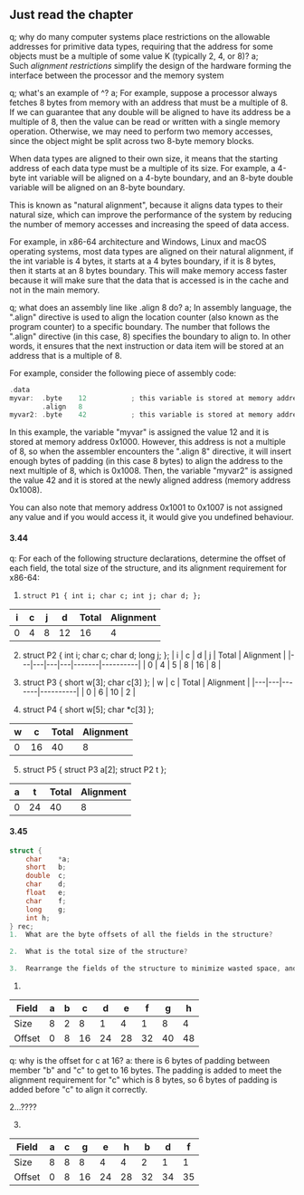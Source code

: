 ## **Just read the chapter** 

q; why do many computer systems place restrictions on the allowable addresses for primitive data types, requiring that the address for some objects must be a multiple of some value K (typically 2, 4, or 8)?
a; Such _alignment restrictions_ simplify the design of the hardware forming the interface between the processor and the memory system

q; what's an example of ^?
a; For example, suppose a processor always fetches 8 bytes from memory with an address that must be a multiple of 8. If we can guarantee that any double will be aligned to have its address be a multiple of 8, then the value can be read or written with a single memory operation. Otherwise, we may need to perform two memory accesses, since the object might be split across two 8-byte memory blocks.

When data types are aligned to their own size, it means that the starting address of each data type must be a multiple of its size. For example, a 4-byte int variable will be aligned on a 4-byte boundary, and an 8-byte double variable will be aligned on an 8-byte boundary.

This is known as "natural alignment", because it aligns data types to their natural size, which can improve the performance of the system by reducing the number of memory accesses and increasing the speed of data access.

For example, in x86-64 architecture and Windows, Linux and macOS operating systems, most data types are aligned on their natural alignment, if the int variable is 4 bytes, it starts at a 4 bytes boundary, if it is 8 bytes, then it starts at an 8 bytes boundary. This will make memory access faster because it will make sure that the data that is accessed is in the cache and not in the main memory.

q; what does an assembly line like .align 8 do?
a; In assembly language, the ".align" directive is used to align the location counter (also known as the program counter) to a specific boundary. The number that follows the ".align" directive (in this case, 8) specifies the boundary to align to. In other words, it ensures that the next instruction or data item will be stored at an address that is a multiple of 8.

For example, consider the following piece of assembly code:
```c
.data
myvar:  .byte    12           ; this variable is stored at memory address 0x1000
        .align   8
myvar2: .byte    42           ; this variable is stored at memory address 0x1008 (after aligning the memory address to multiple of 8)
```

In this example, the variable "myvar" is assigned the value 12 and it is stored at memory address 0x1000. However, this address is not a multiple of 8, so when the assembler encounters the ".align 8" directive, it will insert enough bytes of padding (in this case 8 bytes) to align the address to the next multiple of 8, which is 0x1008. Then, the variable "myvar2" is assigned the value 42 and it is stored at the newly aligned address (memory address 0x1008).

You can also note that memory address 0x1001 to 0x1007 is not assigned any value and if you would access it, it would give you undefined behaviour.

#### 3.44
q: For each of the following structure declarations, determine the offset of each field, the total size of the structure, and its alignment requirement for x86-64:

 1)  `struct P1 { int i; char c; int j; char d; };`
 
| i | c | j | d | Total | Alignment |
|---|---|---|---|-------|----------|
| 0 | 4 | 8 | 12 | 16    | 4        |

2) struct P2 { int i; char c; char d; long j; };
| i | c | d | j | Total | Alignment |
|---|---|---|---|-------|----------|
| 0 | 4 | 5 | 8 | 16    | 8        |

3) struct P3 { short w[3]; char c[3] };
| w | c | Total | Alignment |
|---|---|-------|----------|
| 0 | 6 | 10    | 2        |

4) struct P4 { short w[5]; char *c[3] };

| w | c | Total | Alignment |
|---|---|-------|----------|
| 0 | 16 | 40    | 8        |

5) struct P5 { struct P3 a[2]; struct P2 t };

| a | t | Total | Alignment |
|---|---|-------|----------|
| 0 | 24 | 40    | 8        |

#### 3.45
```c
struct {
	char	*a;
	short	b;
	double	c;
	char	d;
	float	e;
	char	f;
	long	g;
	int	h;
} rec;
1.  What are the byte offsets of all the fields in the structure?
    
2.  What is the total size of the structure?
    
3.  Rearrange the fields of the structure to minimize wasted space, and then show the byte offsets and total size for the rearranged structure.
```

1.
| Field | a | b | c | d | e | f | g | h |
|-------|----|---|----|---|----|---|----|---|
| Size  | 8 | 2 | 8 | 1 | 4 | 1 | 8 | 4 |
| Offset| 0 | 8 | 16 | 24| 28 | 32| 40 | 48|

q: why is the offset for c at 16?
a: there is 6 bytes of padding between member "b" and "c" to get to 16 bytes. The padding is added to meet the alignment requirement for "c" which is 8 bytes, so 6 bytes of padding is added before "c" to align it correctly.

2...????

3.
| Field | a | c | g | e | h | b | d | f | 
|-------|---|---|---|---|---|---|---|---| 
| Size  | 8 | 8 | 8 | 4 | 4 | 2 | 1 | 1 | 
| Offset| 0 | 8 | 16| 24| 28| 32| 34| 35|
